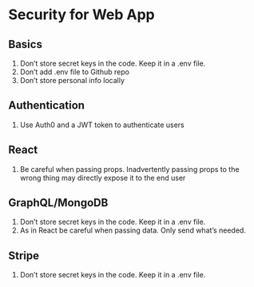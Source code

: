 # Security for Web App

## Basics

1. Don’t store secret keys in the code. Keep it in a .env file.
2. Don’t add .env file to Github repo
3. Don’t store personal info locally

## Authentication

1. Use Auth0 and a JWT token to authenticate users

## React

1. Be careful when passing props. Inadvertently passing props to the wrong thing may directly expose it to the end user

## GraphQL/MongoDB

1. Don’t store secret keys in the code. Keep it in a .env file.
2. As in React be careful when passing data. Only send what’s needed.

## Stripe

1. Don’t store secret keys in the code. Keep it in a .env file.
